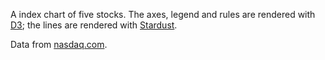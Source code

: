A index chart of five stocks. The axes, legend and rules are rendered with [D3](https://d3js.org/); the lines are rendered with [Stardust](https://stardust-vis.github.io/).

Data from [nasdaq.com](http://www.nasdaq.com/symbol/csv/historical).